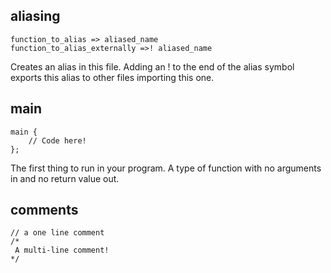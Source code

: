 ## aliasing

```beach
function_to_alias => aliased_name
function_to_alias_externally =>! aliased_name
```
Creates an alias in this file. Adding an ! to the end of the alias symbol exports this alias to other files importing this one.

## main

```beach
main {
    // Code here!
};
```

The first thing to run in your program. A type of function with no arguments in and no return value out.

## comments

```beach
// a one line comment
/*
 A multi-line comment!
*/
```

